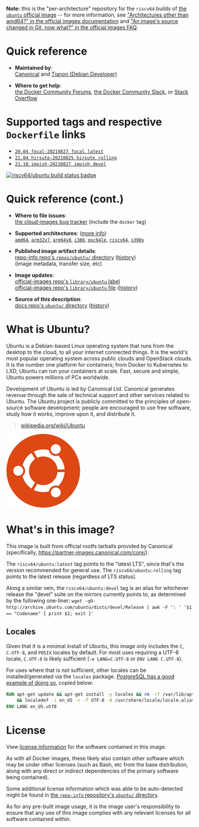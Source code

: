 <!--

********************************************************************************

WARNING:

    DO NOT EDIT "ubuntu/README.md"

    IT IS AUTO-GENERATED

    (from the other files in "ubuntu/" combined with a set of templates)

********************************************************************************

-->

**Note:** this is the "per-architecture" repository for the `riscv64` builds of [the `ubuntu` official image](https://hub.docker.com/_/ubuntu) -- for more information, see ["Architectures other than amd64?" in the official images documentation](https://github.com/docker-library/official-images#architectures-other-than-amd64) and ["An image's source changed in Git, now what?" in the official images FAQ](https://github.com/docker-library/faq#an-images-source-changed-in-git-now-what).

# Quick reference

-	**Maintained by**:  
	[Canonical](https://partner-images.canonical.com/core/) and [Tianon (Debian Developer)](https://github.com/tianon/docker-brew-ubuntu-core)

-	**Where to get help**:  
	[the Docker Community Forums](https://forums.docker.com/), [the Docker Community Slack](https://dockr.ly/slack), or [Stack Overflow](https://stackoverflow.com/search?tab=newest&q=docker)

# Supported tags and respective `Dockerfile` links

-	[`20.04`, `focal-20210827`, `focal`, `latest`](https://github.com/tianon/docker-brew-ubuntu-core/blob/5d8c1571d9864a912f5a63aac60245d58319c9ff/focal/Dockerfile)
-	[`21.04`, `hirsute-20210825`, `hirsute`, `rolling`](https://github.com/tianon/docker-brew-ubuntu-core/blob/5d8c1571d9864a912f5a63aac60245d58319c9ff/hirsute/Dockerfile)
-	[`21.10`, `impish-20210827`, `impish`, `devel`](https://github.com/tianon/docker-brew-ubuntu-core/blob/5d8c1571d9864a912f5a63aac60245d58319c9ff/impish/Dockerfile)

[![riscv64/ubuntu build status badge](https://img.shields.io/jenkins/s/https/doi-janky.infosiftr.net/job/multiarch/job/riscv64/job/ubuntu.svg?label=riscv64/ubuntu%20%20build%20job)](https://doi-janky.infosiftr.net/job/multiarch/job/riscv64/job/ubuntu/)

# Quick reference (cont.)

-	**Where to file issues**:  
	[the cloud-images bug tracker](https://bugs.launchpad.net/cloud-images) (include the `docker` tag)

-	**Supported architectures**: ([more info](https://github.com/docker-library/official-images#architectures-other-than-amd64))  
	[`amd64`](https://hub.docker.com/r/amd64/ubuntu/), [`arm32v7`](https://hub.docker.com/r/arm32v7/ubuntu/), [`arm64v8`](https://hub.docker.com/r/arm64v8/ubuntu/), [`i386`](https://hub.docker.com/r/i386/ubuntu/), [`ppc64le`](https://hub.docker.com/r/ppc64le/ubuntu/), [`riscv64`](https://hub.docker.com/r/riscv64/ubuntu/), [`s390x`](https://hub.docker.com/r/s390x/ubuntu/)

-	**Published image artifact details**:  
	[repo-info repo's `repos/ubuntu/` directory](https://github.com/docker-library/repo-info/blob/master/repos/ubuntu) ([history](https://github.com/docker-library/repo-info/commits/master/repos/ubuntu))  
	(image metadata, transfer size, etc)

-	**Image updates**:  
	[official-images repo's `library/ubuntu` label](https://github.com/docker-library/official-images/issues?q=label%3Alibrary%2Fubuntu)  
	[official-images repo's `library/ubuntu` file](https://github.com/docker-library/official-images/blob/master/library/ubuntu) ([history](https://github.com/docker-library/official-images/commits/master/library/ubuntu))

-	**Source of this description**:  
	[docs repo's `ubuntu/` directory](https://github.com/docker-library/docs/tree/master/ubuntu) ([history](https://github.com/docker-library/docs/commits/master/ubuntu))

# What is Ubuntu?

Ubuntu is a Debian-based Linux operating system that runs from the desktop to the cloud, to all your internet connected things. It is the world's most popular operating system across public clouds and OpenStack clouds. It is the number one platform for containers; from Docker to Kubernetes to LXD, Ubuntu can run your containers at scale. Fast, secure and simple, Ubuntu powers millions of PCs worldwide.

Development of Ubuntu is led by Canonical Ltd. Canonical generates revenue through the sale of technical support and other services related to Ubuntu. The Ubuntu project is publicly committed to the principles of open-source software development; people are encouraged to use free software, study how it works, improve upon it, and distribute it.

> [wikipedia.org/wiki/Ubuntu](https://en.wikipedia.org/wiki/Ubuntu)

![logo](https://raw.githubusercontent.com/docker-library/docs/01c12653951b2fe592c1f93a13b4e289ada0e3a1/ubuntu/logo.png)

# What's in this image?

This image is built from official rootfs tarballs provided by Canonical (specifically, https://partner-images.canonical.com/core/).

The `riscv64/ubuntu:latest` tag points to the "latest LTS", since that's the version recommended for general use. The `riscv64/ubuntu:rolling` tag points to the latest release (regardless of LTS status).

Along a similar vein, the `riscv64/ubuntu:devel` tag is an alias for whichever release the "devel" suite on the mirrors currently points to, as determined by the following one-liner: `wget -qO- http://archive.ubuntu.com/ubuntu/dists/devel/Release | awk -F ': ' '$1 == "Codename" { print $2; exit }'`

## Locales

Given that it is a minimal install of Ubuntu, this image only includes the `C`, `C.UTF-8`, and `POSIX` locales by default. For most uses requiring a UTF-8 locale, `C.UTF-8` is likely sufficient (`-e LANG=C.UTF-8` or `ENV LANG C.UTF-8`).

For uses where that is not sufficient, other locales can be installed/generated via the `locales` package. [PostgreSQL has a good example of doing so](https://github.com/docker-library/postgres/blob/69bc540ecfffecce72d49fa7e4a46680350037f9/9.6/Dockerfile#L21-L24), copied below:

```dockerfile
RUN apt-get update && apt-get install -y locales && rm -rf /var/lib/apt/lists/* \
	&& localedef -i en_US -c -f UTF-8 -A /usr/share/locale/locale.alias en_US.UTF-8
ENV LANG en_US.utf8
```

# License

View [license information](https://www.ubuntu.com/about/about-ubuntu/licensing) for the software contained in this image.

As with all Docker images, these likely also contain other software which may be under other licenses (such as Bash, etc from the base distribution, along with any direct or indirect dependencies of the primary software being contained).

Some additional license information which was able to be auto-detected might be found in [the `repo-info` repository's `ubuntu/` directory](https://github.com/docker-library/repo-info/tree/master/repos/ubuntu).

As for any pre-built image usage, it is the image user's responsibility to ensure that any use of this image complies with any relevant licenses for all software contained within.
